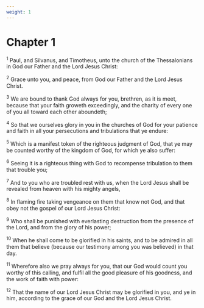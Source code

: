 ```yaml
---
weight: 1
---
```


# Chapter 1

<sup>1</sup> Paul, and Silvanus, and Timotheus, unto the church of the Thessalonians in God our Father and the Lord Jesus Christ: 

<sup>2</sup> Grace unto you, and peace, from God our Father and the Lord Jesus Christ. 

<sup>3</sup> We are bound to thank God always for you, brethren, as it is meet, because that your faith groweth exceedingly, and the charity of every one of you all toward each other aboundeth; 

<sup>4</sup> So that we ourselves glory in you in the churches of God for your patience and faith in all your persecutions and tribulations that ye endure: 

<sup>5</sup> Which is a manifest token of the righteous judgment of God, that ye may be counted worthy of the kingdom of God, for which ye also suffer: 

<sup>6</sup> Seeing it is a righteous thing with God to recompense tribulation to them that trouble you; 

<sup>7</sup> And to you who are troubled rest with us, when the Lord Jesus shall be revealed from heaven with his mighty angels, 

<sup>8</sup> In flaming fire taking vengeance on them that know not God, and that obey not the gospel of our Lord Jesus Christ: 

<sup>9</sup> Who shall be punished with everlasting destruction from the presence of the Lord, and from the glory of his power; 

<sup>10</sup> When he shall come to be glorified in his saints, and to be admired in all them that believe (because our testimony among you was believed) in that day. 

<sup>11</sup> Wherefore also we pray always for you, that our God would count you worthy of this calling, and fulfil all the good pleasure of his goodness, and the work of faith with power: 

<sup>12</sup> That the name of our Lord Jesus Christ may be glorified in you, and ye in him, according to the grace of our God and the Lord Jesus Christ. 


